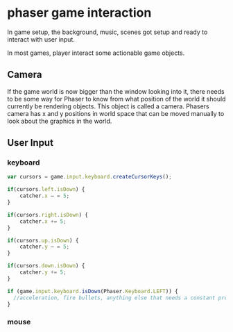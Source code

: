 # phaser game interaction

In game setup, the background, music, scenes got setup and ready to interact with user input.

In most games, player interact some actionable game objects.

## Camera

If the game world is now bigger than the window looking into it, there needs to be some way for Phaser to know from what position of the world it should currently be rendering objects. This object is called a camera. Phasers camera has x and y positions in world space that can be moved manually to look about the graphics in the world.

## User Input

### keyboard

```js
var cursors = game.input.keyboard.createCursorKeys();

if(cursors.left.isDown) {
    catcher.x – = 5;
}

if(cursors.right.isDown) {
    catcher.x += 5;
}

if(cursors.up.isDown) {
    catcher.y – = 5;
}

if(cursors.down.isDown) {
    catcher.y += 5;
}
```

```js
if (game.input.keyboard.isDown(Phaser.Keyboard.LEFT)) {
  //acceleration, fire bullets, anything else that needs a constant press
}
```

### mouse
